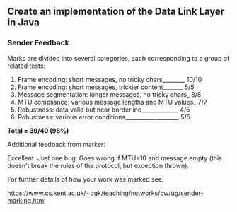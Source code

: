 ## Create an implementation of the Data Link Layer in Java

### Sender Feedback

Marks are divided into several categories, each corresponding to a group
of related tests:

1) Frame encoding: short messages, no tricky chars________ 10/10
2) Frame encoding: short messages, trickier content_______ 5/5
3) Message segmentation: longer messages, no tricky chars_ 8/8
4) MTU compliance: various message lengths and MTU values_ 7/7
5) Robustness: data valid but near borderline_____________ 4/5
6) Robustness: various error conditions___________________ 5/5

**Total = 39/40 (98%)**

Additional feedback from marker:

Excellent. Just one bug. Goes wrong if MTU=10 and message empty (this
doesn't break the rules of the protocol, but exception thrown).



For further details of how your work was marked see:

 
https://www.cs.kent.ac.uk/~pgk/teaching/networks/cw/ug/sender-marking.html
